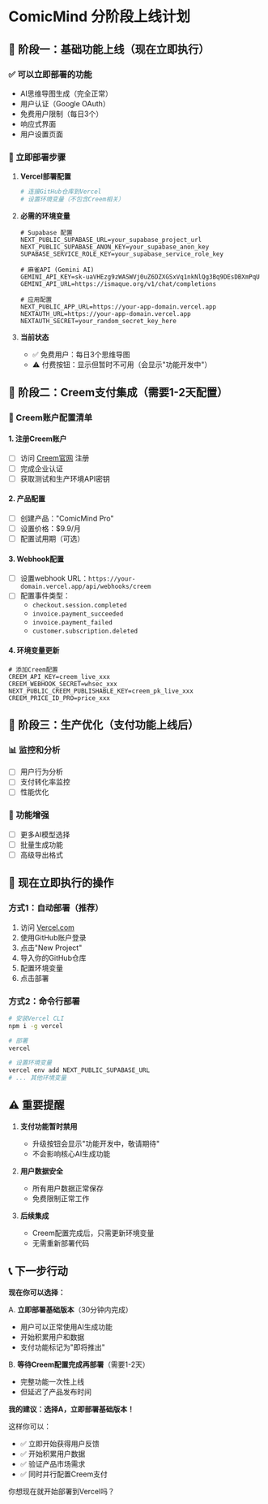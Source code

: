 # ComicMind 分阶段上线计划

## 🎯 阶段一：基础功能上线（现在立即执行）

### ✅ 可以立即部署的功能
- AI思维导图生成（完全正常）
- 用户认证（Google OAuth）
- 免费用户限制（每日3个）
- 响应式界面
- 用户设置页面

### 🔧 立即部署步骤

1. **Vercel部署配置**
   ```bash
   # 连接GitHub仓库到Vercel
   # 设置环境变量（不包含Creem相关）
   ```

2. **必需的环境变量**
   ```env
   # Supabase 配置
   NEXT_PUBLIC_SUPABASE_URL=your_supabase_project_url
   NEXT_PUBLIC_SUPABASE_ANON_KEY=your_supabase_anon_key
   SUPABASE_SERVICE_ROLE_KEY=your_supabase_service_role_key

   # 麻雀API (Gemini AI)
   GEMINI_API_KEY=sk-uaVHEzg9zWASWVj0uZ6DZXGSxVq1nkNlQg3Bq9DEsDBXmPqU
   GEMINI_API_URL=https://ismaque.org/v1/chat/completions

   # 应用配置
   NEXT_PUBLIC_APP_URL=https://your-app-domain.vercel.app
   NEXTAUTH_URL=https://your-app-domain.vercel.app
   NEXTAUTH_SECRET=your_random_secret_key_here
   ```

3. **当前状态**
   - ✅ 免费用户：每日3个思维导图
   - ⚠️ 付费按钮：显示但暂时不可用（会显示"功能开发中"）

## 🎯 阶段二：Creem支付集成（需要1-2天配置）

### 📝 Creem账户配置清单

#### 1. 注册Creem账户
- [ ] 访问 [Creem官网](https://creem.com) 注册
- [ ] 完成企业认证
- [ ] 获取测试和生产环境API密钥

#### 2. 产品配置
- [ ] 创建产品："ComicMind Pro"
- [ ] 设置价格：$9.9/月
- [ ] 配置试用期（可选）

#### 3. Webhook配置
- [ ] 设置webhook URL：`https://your-domain.vercel.app/api/webhooks/creem`
- [ ] 配置事件类型：
  - `checkout.session.completed`
  - `invoice.payment_succeeded`
  - `invoice.payment_failed`
  - `customer.subscription.deleted`

#### 4. 环境变量更新
```env
# 添加Creem配置
CREEM_API_KEY=creem_live_xxx
CREEM_WEBHOOK_SECRET=whsec_xxx
NEXT_PUBLIC_CREEM_PUBLISHABLE_KEY=creem_pk_live_xxx
CREEM_PRICE_ID_PRO=price_xxx
```

## 🎯 阶段三：生产优化（支付功能上线后）

### 📊 监控和分析
- [ ] 用户行为分析
- [ ] 支付转化率监控
- [ ] 性能优化

### 🔧 功能增强
- [ ] 更多AI模型选择
- [ ] 批量生成功能
- [ ] 高级导出格式

## 🚀 现在立即执行的操作

### 方式1：自动部署（推荐）
1. 访问 [Vercel.com](https://vercel.com)
2. 使用GitHub账户登录
3. 点击"New Project"
4. 导入你的GitHub仓库
5. 配置环境变量
6. 点击部署

### 方式2：命令行部署
```bash
# 安装Vercel CLI
npm i -g vercel

# 部署
vercel

# 设置环境变量
vercel env add NEXT_PUBLIC_SUPABASE_URL
# ... 其他环境变量
```

## ⚠️ 重要提醒

1. **支付功能暂时禁用**
   - 升级按钮会显示"功能开发中，敬请期待"
   - 不会影响核心AI生成功能

2. **用户数据安全**
   - 所有用户数据正常保存
   - 免费限制正常工作

3. **后续集成**
   - Creem配置完成后，只需更新环境变量
   - 无需重新部署代码

## 📞 下一步行动

**现在你可以选择：**

A. **立即部署基础版本**（30分钟内完成）
   - 用户可以正常使用AI生成功能
   - 开始积累用户和数据
   - 支付功能标记为"即将推出"

B. **等待Creem配置完成再部署**（需要1-2天）
   - 完整功能一次性上线
   - 但延迟了产品发布时间

**我的建议：选择A，立即部署基础版本！** 

这样你可以：
- ✅ 立即开始获得用户反馈  
- ✅ 开始积累用户数据
- ✅ 验证产品市场需求
- ✅ 同时并行配置Creem支付

你想现在就开始部署到Vercel吗？ 
